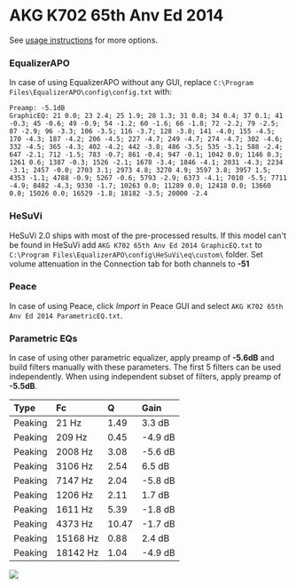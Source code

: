 # AKG K702 65th Anv Ed 2014
See [usage instructions](https://github.com/jaakkopasanen/AutoEq#usage) for more options.

### EqualizerAPO
In case of using EqualizerAPO without any GUI, replace `C:\Program Files\EqualizerAPO\config\config.txt`
with:
```
Preamp: -5.1dB
GraphicEQ: 21 0.0; 23 2.4; 25 1.9; 28 1.3; 31 0.8; 34 0.4; 37 0.1; 41 -0.3; 45 -0.6; 49 -0.9; 54 -1.2; 60 -1.6; 66 -1.8; 72 -2.2; 79 -2.5; 87 -2.9; 96 -3.3; 106 -3.5; 116 -3.7; 128 -3.8; 141 -4.0; 155 -4.5; 170 -4.3; 187 -4.2; 206 -4.5; 227 -4.7; 249 -4.7; 274 -4.7; 302 -4.6; 332 -4.5; 365 -4.3; 402 -4.2; 442 -3.8; 486 -3.5; 535 -3.1; 588 -2.4; 647 -2.1; 712 -1.5; 783 -0.7; 861 -0.4; 947 -0.1; 1042 0.0; 1146 0.3; 1261 0.6; 1387 -0.3; 1526 -2.1; 1678 -3.4; 1846 -4.1; 2031 -4.3; 2234 -3.1; 2457 -0.0; 2703 3.1; 2973 4.8; 3270 4.9; 3597 3.8; 3957 1.5; 4353 -1.1; 4788 -0.9; 5267 -0.6; 5793 -2.9; 6373 -4.1; 7010 -5.5; 7711 -4.9; 8482 -4.3; 9330 -1.7; 10263 0.0; 11289 0.0; 12418 0.0; 13660 0.0; 15026 0.0; 16529 -1.8; 18182 -3.5; 20000 -2.4
```

### HeSuVi
HeSuVi 2.0 ships with most of the pre-processed results. If this model can't be found in HeSuVi add
`AKG K702 65th Anv Ed 2014 GraphicEQ.txt` to `C:\Program Files\EqualizerAPO\config\HeSuVi\eq\custom\` folder.
Set volume attenuation in the Connection tab for both channels to **-51**

### Peace
In case of using Peace, click *Import* in Peace GUI and select `AKG K702 65th Anv Ed 2014 ParametricEQ.txt`.

### Parametric EQs
In case of using other parametric equalizer, apply preamp of **-5.6dB** and build filters manually
with these parameters. The first 5 filters can be used independently.
When using independent subset of filters, apply preamp of **-5.5dB**.

| Type    | Fc       |     Q | Gain    |
|:--------|:---------|:------|:--------|
| Peaking | 21 Hz    |  1.49 | 3.3 dB  |
| Peaking | 209 Hz   |  0.45 | -4.9 dB |
| Peaking | 2008 Hz  |  3.08 | -5.6 dB |
| Peaking | 3106 Hz  |  2.54 | 6.5 dB  |
| Peaking | 7147 Hz  |  2.04 | -5.8 dB |
| Peaking | 1206 Hz  |  2.11 | 1.7 dB  |
| Peaking | 1611 Hz  |  5.39 | -1.8 dB |
| Peaking | 4373 Hz  | 10.47 | -1.7 dB |
| Peaking | 15168 Hz |  0.88 | 2.4 dB  |
| Peaking | 18142 Hz |  1.04 | -4.9 dB |

![](https://raw.githubusercontent.com/jaakkopasanen/AutoEq/master/results/innerfidelity/sbaf-serious/AKG%20K702%2065th%20Anv%20Ed%202014/AKG%20K702%2065th%20Anv%20Ed%202014.png)
